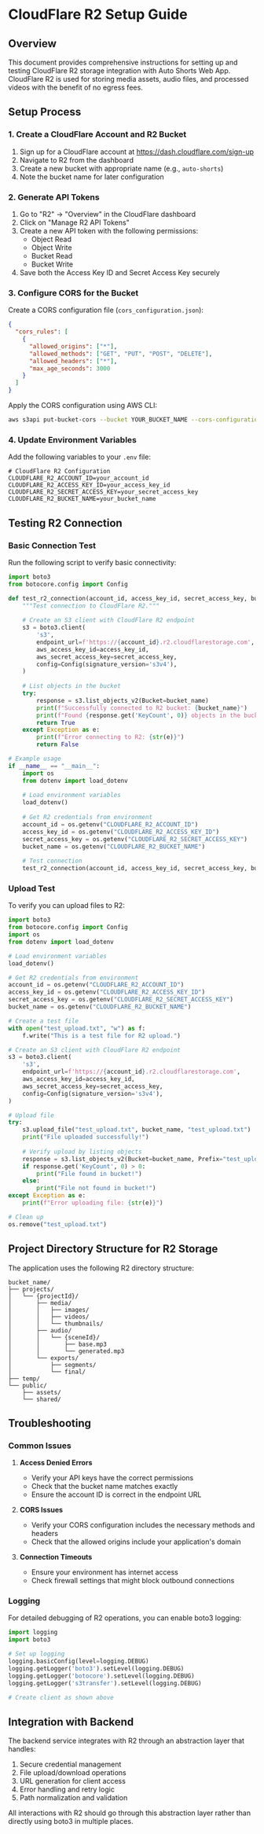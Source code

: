 # CloudFlare R2 Setup Guide

## Overview
This document provides comprehensive instructions for setting up and testing CloudFlare R2 storage integration with Auto Shorts Web App. CloudFlare R2 is used for storing media assets, audio files, and processed videos with the benefit of no egress fees.

## Setup Process

### 1. Create a CloudFlare Account and R2 Bucket
1. Sign up for a CloudFlare account at https://dash.cloudflare.com/sign-up
2. Navigate to R2 from the dashboard
3. Create a new bucket with appropriate name (e.g., `auto-shorts`)
4. Note the bucket name for later configuration

### 2. Generate API Tokens
1. Go to "R2" → "Overview" in the CloudFlare dashboard
2. Click on "Manage R2 API Tokens"
3. Create a new API token with the following permissions:
   - Object Read
   - Object Write
   - Bucket Read
   - Bucket Write
4. Save both the Access Key ID and Secret Access Key securely

### 3. Configure CORS for the Bucket
Create a CORS configuration file (`cors_configuration.json`):

```json
{
  "cors_rules": [
    {
      "allowed_origins": ["*"],
      "allowed_methods": ["GET", "PUT", "POST", "DELETE"],
      "allowed_headers": ["*"],
      "max_age_seconds": 3000
    }
  ]
}
```

Apply the CORS configuration using AWS CLI:

```bash
aws s3api put-bucket-cors --bucket YOUR_BUCKET_NAME --cors-configuration file://cors_configuration.json --endpoint-url https://YOUR_ACCOUNT_ID.r2.cloudflarestorage.com --profile r2
```

### 4. Update Environment Variables
Add the following variables to your `.env` file:

```
# CloudFlare R2 Configuration
CLOUDFLARE_R2_ACCOUNT_ID=your_account_id
CLOUDFLARE_R2_ACCESS_KEY_ID=your_access_key_id
CLOUDFLARE_R2_SECRET_ACCESS_KEY=your_secret_access_key
CLOUDFLARE_R2_BUCKET_NAME=your_bucket_name
```

## Testing R2 Connection

### Basic Connection Test
Run the following script to verify basic connectivity:

```python
import boto3
from botocore.config import Config

def test_r2_connection(account_id, access_key_id, secret_access_key, bucket_name):
    """Test connection to CloudFlare R2."""
    
    # Create an S3 client with CloudFlare R2 endpoint
    s3 = boto3.client(
        's3',
        endpoint_url=f'https://{account_id}.r2.cloudflarestorage.com',
        aws_access_key_id=access_key_id,
        aws_secret_access_key=secret_access_key,
        config=Config(signature_version='s3v4'),
    )
    
    # List objects in the bucket
    try:
        response = s3.list_objects_v2(Bucket=bucket_name)
        print(f"Successfully connected to R2 bucket: {bucket_name}")
        print(f"Found {response.get('KeyCount', 0)} objects in the bucket")
        return True
    except Exception as e:
        print(f"Error connecting to R2: {str(e)}")
        return False

# Example usage
if __name__ == "__main__":
    import os
    from dotenv import load_dotenv
    
    # Load environment variables
    load_dotenv()
    
    # Get R2 credentials from environment
    account_id = os.getenv("CLOUDFLARE_R2_ACCOUNT_ID")
    access_key_id = os.getenv("CLOUDFLARE_R2_ACCESS_KEY_ID")
    secret_access_key = os.getenv("CLOUDFLARE_R2_SECRET_ACCESS_KEY")
    bucket_name = os.getenv("CLOUDFLARE_R2_BUCKET_NAME")
    
    # Test connection
    test_r2_connection(account_id, access_key_id, secret_access_key, bucket_name)
```

### Upload Test
To verify you can upload files to R2:

```python
import boto3
from botocore.config import Config
import os
from dotenv import load_dotenv

# Load environment variables
load_dotenv()

# Get R2 credentials from environment
account_id = os.getenv("CLOUDFLARE_R2_ACCOUNT_ID")
access_key_id = os.getenv("CLOUDFLARE_R2_ACCESS_KEY_ID")
secret_access_key = os.getenv("CLOUDFLARE_R2_SECRET_ACCESS_KEY")
bucket_name = os.getenv("CLOUDFLARE_R2_BUCKET_NAME")

# Create a test file
with open("test_upload.txt", "w") as f:
    f.write("This is a test file for R2 upload.")

# Create an S3 client with CloudFlare R2 endpoint
s3 = boto3.client(
    's3',
    endpoint_url=f'https://{account_id}.r2.cloudflarestorage.com',
    aws_access_key_id=access_key_id,
    aws_secret_access_key=secret_access_key,
    config=Config(signature_version='s3v4'),
)

# Upload file
try:
    s3.upload_file("test_upload.txt", bucket_name, "test_upload.txt")
    print("File uploaded successfully!")
    
    # Verify upload by listing objects
    response = s3.list_objects_v2(Bucket=bucket_name, Prefix="test_upload.txt")
    if response.get('KeyCount', 0) > 0:
        print("File found in bucket!")
    else:
        print("File not found in bucket!")
except Exception as e:
    print(f"Error uploading file: {str(e)}")

# Clean up
os.remove("test_upload.txt")
```

## Project Directory Structure for R2 Storage

The application uses the following R2 directory structure:

```
bucket_name/
├── projects/
│   └── {projectId}/
│       ├── media/
│       │   ├── images/
│       │   ├── videos/
│       │   └── thumbnails/
│       ├── audio/
│       │   └── {sceneId}/
│       │       ├── base.mp3
│       │       └── generated.mp3
│       └── exports/
│           ├── segments/
│           └── final/
├── temp/
└── public/
    ├── assets/
    └── shared/
```

## Troubleshooting

### Common Issues

1. **Access Denied Errors**
   - Verify your API keys have the correct permissions
   - Check that the bucket name matches exactly
   - Ensure the account ID is correct in the endpoint URL

2. **CORS Issues**
   - Verify your CORS configuration includes the necessary methods and headers
   - Check that the allowed origins include your application's domain

3. **Connection Timeouts**
   - Ensure your environment has internet access
   - Check firewall settings that might block outbound connections

### Logging

For detailed debugging of R2 operations, you can enable boto3 logging:

```python
import logging
import boto3

# Set up logging
logging.basicConfig(level=logging.DEBUG)
logging.getLogger('boto3').setLevel(logging.DEBUG)
logging.getLogger('botocore').setLevel(logging.DEBUG)
logging.getLogger('s3transfer').setLevel(logging.DEBUG)

# Create client as shown above
```

## Integration with Backend

The backend service integrates with R2 through an abstraction layer that handles:

1. Secure credential management
2. File upload/download operations
3. URL generation for client access
4. Error handling and retry logic
5. Path normalization and validation

All interactions with R2 should go through this abstraction layer rather than directly using boto3 in multiple places. 